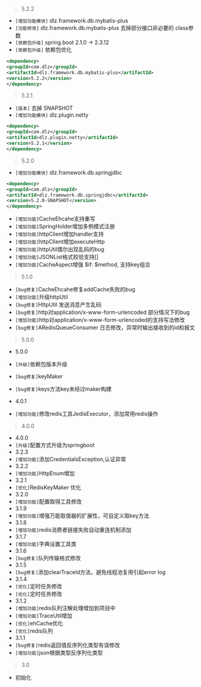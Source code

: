 >  5.2.2

* `[增加功能模块]`  dlz.framework.db.mybatis-plus
* `[功能修改]`  dlz.framework.db.mybatis-plus 去掉部分接口非必要的 class参数
* `[依赖包升级]`  spring.boot 2.1.0 → 2.3.12
* `[依赖包升级]`  依赖包优化
```xml
<dependency>
<groupId>com.dlz</groupId>
<artifactId>dlz.framework.db.mybatis-plus</artifactId>
<version>5.2.2</version>
</dependency>
```

>  5.2.1

* `[版本]` 去掉 SNAPSHOT
* `[增加功能模块]`  dlz.plugin.netty
```xml
<dependency>
<groupId>com.dlz</groupId>
<artifactId>dlz.plugin.netty</artifactId>
<version>5.2.1</version>
</dependency>
```

> 5.2.0 

* `[增加功能模块]` dlz.framework.db.springjdbc
```xml
<dependency>
<groupId>com.dlz</groupId>
<artifactId>dlz.framework.db.springjdbc</artifactId>
<version>5.2.0-SNAPSHOT</version>
</dependency>
```
* `[增加功能]`CacheEhcahe支持重写
* `[增加功能]`SpringHolder增加多例模式注册
* `[增加功能]`httpClient增加handler支持
* `[增加功能]`httpClient增加executeHttp
* `[增加功能]`httpUtil偶尔出现乱码的bug
* `[增加功能]`JSONList格式校验支持[]
* `[增加功能]`CacheAspect增强 $if:  $method, 支持key组合
> 5.1.0

* `[bug修复]`CacheEhcahe修复addCache失败的bug
* `[增加功能]`升级httpUtil
* `[bug修复]`HttpUtil 发送消息产生乱码
* `[bug修复]`http对application/x-www-form-urlencoded 部分情况下的bug
* `[增加功能]`http对application/x-www-form-urlencoded的支持写法修改
* `[bug修复]`ARedisQueueConsumer 日志修改，异常时输出接收到的id和报文
> 5.0.0
 
* 5.0.0
* `[升级]`依赖包版本升级
* `[bug修复]`keyMaker
* `[bug修复]`keys方法key未经过maker构建

* 4.0.1 
* `[增加功能]`修改redis工具JedisExecutor，添加常用redis操作 
> 4.0.0

* 4.0.0
* `[升级]`配置方式升级为springboot
* 3.2.3 
* `[增加功能]`添加CredentialsException,认证异常
* 3.2.2 
* `[增加功能]`HttpEnum增加
* 3.2.1 
* `[优化]`RedisKeyMaker 优化
* 3.2.0 
* `[增加功能]`配置取得工具修改
* 3.1.9 
* `[增加功能]`增强万能取值器的扩展性，可自定义取key方法
* 3.1.8 
* `[增加功能]`redis消费者链接失败自动重连机制添加
* 3.1.7 
* `[增加功能]`字典设置工具类
* 3.1.6 
* `[bug修复]`队列传输格式修改
* 3.1.5 
* `[bug修复]`添加clearTraceId方法，避免线程池复用引起error log
* 3.1.4
* `[优化]`定时任务修改
* `[优化]`定时任务修改
* 3.1.2 
* `[增加功能]`redis队列注解处理增加到项目中
* `[增加功能]`TraceUtil增加
* `[优化]`ehCache优化
* `[优化]`redis队列
* 3.1.1 
* `[bug修复]`redis返回值反序列化类型有误修改
* `[增加功能]`json根据类型反序列化类型
> 3.0

* 初始化
